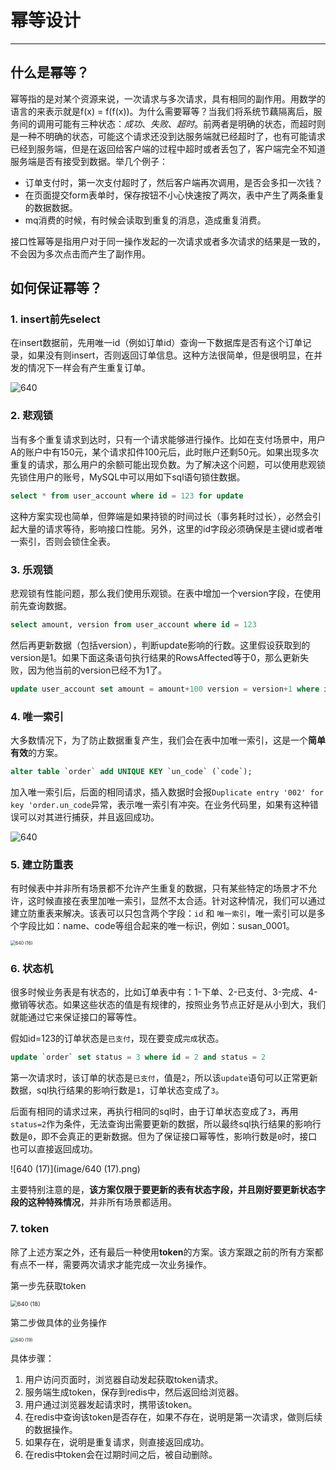 # 幂等设计

------

## 什么是幂等？

幂等指的是对某个资源来说，一次请求与多次请求，具有相同的副作用。用数学的语言的来表示就是f(x) = f(f(x))。为什么需要幂等？当我们将系统节藕隔离后，服务间的调用可能有三种状态：*成功*、*失败*、*超时*。前两者是明确的状态，而超时则是一种不明确的状态，可能这个请求还没到达服务端就已经超时了，也有可能请求已经到服务端，但是在返回给客户端的过程中超时或者丢包了，客户端完全不知道服务端是否有接受到数据。举几个例子：

- 订单支付时，第一次支付超时了，然后客户端再次调用，是否会多扣一次钱？
- 在页面提交form表单时，保存按钮不小心快速按了两次，表中产生了两条重复的数据数据。
- mq消费的时候，有时候会读取到重复的消息，造成重复消费。

接口性幂等是指用户对于同一操作发起的一次请求或者多次请求的结果是一致的，不会因为多次点击而产生了副作用。

## 如何保证幂等？

###  1. insert前先select

在insert数据前，先用唯一id（例如订单id）查询一下数据库是否有这个订单记录，如果没有则insert，否则返回订单信息。这种方法很简单，但是很明显，在并发的情况下一样会有产生重复订单。

![640](image/640.png)



### 2. 悲观锁

当有多个重复请求到达时，只有一个请求能够进行操作。比如在支付场景中，用户A的账户中有150元，某个请求扣件100元后，此时账户还剩50元。如果出现多次重复的请求，那么用户的余额可能出现负数。为了解决这个问题，可以使用悲观锁先锁住用户的账号，MySQL中可以用如下sql语句锁住数据。

```sql
select * from user_account where id = 123 for update 
```

这种方案实现也简单，但弊端是如果持锁的时间过长（事务耗时过长），必然会引起大量的请求等待，影响接口性能。另外，这里的id字段必须确保是主键id或者唯一索引，否则会锁住全表。

### 3. 乐观锁

悲观锁有性能问题，那么我们使用乐观锁。在表中增加一个version字段，在使用前先查询数据。

```sql
select amount, version from user_account where id = 123 
```

然后再更新数据（包括version），判断update影响的行数。这里假设获取到的version是1。如果下面这条语句执行结果的RowsAffected等于0，那么更新失败，因为他当前的version已经不为1了。

```sql
update user_account set amount = amount+100 version = version+1 where id = 123 and version = 1
```

### 4. 唯一索引

大多数情况下，为了防止数据重复产生，我们会在表中加唯一索引，这是一个**简单有效**的方案。

```sql
alter table `order` add UNIQUE KEY `un_code` (`code`);
```

加入唯一索引后，后面的相同请求，插入数据时会报`Duplicate entry '002' for key 'order.un_code`异常，表示唯一索引有冲突。在业务代码里，如果有这种错误可以对其进行捕获，并且返回成功。

![640](image/640.png)

### 5. 建立防重表

有时候表中并非所有场景都不允许产生重复的数据，只有某些特定的场景才不允许，这时候直接在表里加唯一索引，显然不太合适。针对这种情况，我们可以通过建立防重表来解决。该表可以只包含两个字段：`id` 和 `唯一索引`，唯一索引可以是多个字段比如：name、code等组合起来的唯一标识，例如：susan_0001。

<img src="image/640 (16).png" alt="640 (16)" style="zoom:50%;" />

### 6. 状态机

很多时候业务表是有状态的，比如订单表中有：1-下单、2-已支付、3-完成、4-撤销等状态。如果这些状态的值是有规律的，按照业务节点正好是从小到大，我们就能通过它来保证接口的幂等性。

假如id=123的订单状态是`已支付`，现在要变成`完成`状态。

```sql
update `order` set status = 3 where id = 2 and status = 2
```

第一次请求时，该订单的状态是`已支付`，值是`2`，所以该`update`语句可以正常更新数据，sql执行结果的影响行数是`1`，订单状态变成了`3`。

后面有相同的请求过来，再执行相同的sql时，由于订单状态变成了`3`，再用`status=2`作为条件，无法查询出需要更新的数据，所以最终sql执行结果的影响行数是`0`，即不会真正的更新数据。但为了保证接口幂等性，影响行数是`0`时，接口也可以直接返回成功。

![640 (17)](image/640 (17).png)

主要特别注意的是，**该方案仅限于要更新的表有状态字段，并且刚好要更新状态字段的这种特殊情况**，并非所有场景都适用。

### 7. token

除了上述方案之外，还有最后一种使用**token**的方案。该方案跟之前的所有方案都有点不一样，需要两次请求才能完成一次业务操作。

第一步先获取token

<img src="image/640 (18).png" alt="640 (18)" style="zoom:67%;" />

第二步做具体的业务操作

<img src="image/640 (19).png" alt="640 (19)" style="zoom:50%;" />

具体步骤：

1. 用户访问页面时，浏览器自动发起获取token请求。
2. 服务端生成token，保存到redis中，然后返回给浏览器。
3. 用户通过浏览器发起请求时，携带该token。
4. 在redis中查询该token是否存在，如果不存在，说明是第一次请求，做则后续的数据操作。
5. 如果存在，说明是重复请求，则直接返回成功。
6. 在redis中token会在过期时间之后，被自动删除。
